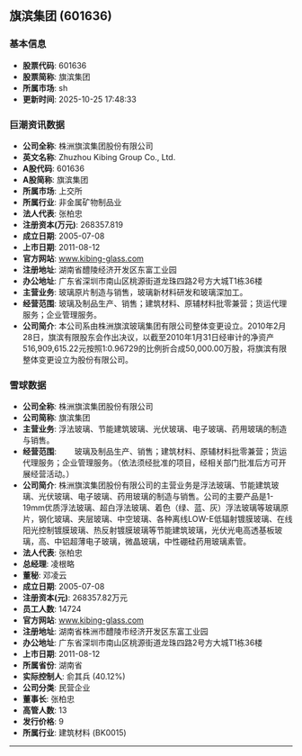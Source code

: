 ## 旗滨集团 (601636)

### 基本信息

- **股票代码**: 601636
- **股票简称**: 旗滨集团
- **所属市场**: sh
- **更新时间**: 2025-10-25 17:48:33

### 巨潮资讯数据

- **公司全称**: 株洲旗滨集团股份有限公司
- **英文名称**: Zhuzhou Kibing Group Co., Ltd.
- **A股代码**: 601636
- **A股简称**: 旗滨集团
- **所属市场**: 上交所
- **所属行业**: 非金属矿物制品业
- **法人代表**: 张柏忠
- **注册资本(万元)**: 268357.819
- **成立日期**: 2005-07-08
- **上市日期**: 2011-08-12
- **官方网站**: www.kibing-glass.com
- **注册地址**: 湖南省醴陵经济开发区东富工业园
- **办公地址**: 广东省深圳市南山区桃源街道龙珠四路2号方大城T1栋36楼
- **主营业务**: 玻璃原片制造与销售，玻璃新材料研发和玻璃深加工。
- **经营范围**: 玻璃及制品生产、销售；建筑材料、原辅材料批零兼营；货运代理服务；企业管理服务。
- **公司简介**: 本公司系由株洲旗滨玻璃集团有限公司整体变更设立。2010年2月28日，旗滨有限股东会作出决议，以截至2010年1月31日经审计的净资产516,909,615.22元按照1:0.96729的比例折合成50,000.00万股，将旗滨有限整体变更设立为股份有限公司。

### 雪球数据

- **公司全称**: 株洲旗滨集团股份有限公司
- **公司简称**: 旗滨集团
- **主营业务**: 浮法玻璃、节能建筑玻璃、光伏玻璃、电子玻璃、药用玻璃的制造与销售。
- **经营范围**: 　　玻璃及制品生产、销售；建筑材料、原辅材料批零兼营；货运代理服务；企业管理服务。（依法须经批准的项目，经相关部门批准后方可开展经营活动。）
- **公司简介**: 株洲旗滨集团股份有限公司的主营业务是浮法玻璃、节能建筑玻璃、光伏玻璃、电子玻璃、药用玻璃的制造与销售。公司的主要产品是1-19mm优质浮法玻璃、超白浮法玻璃、着色（绿、蓝、灰）浮法玻璃等玻璃原片，钢化玻璃、夹层玻璃、中空玻璃、各种离线LOW-E低辐射镀膜玻璃、在线阳光控制镀膜玻璃、热反射镀膜玻璃等节能建筑玻璃，光伏光电高透基板玻璃，高、中铝超薄电子玻璃，微晶玻璃，中性硼硅药用玻璃素管。
- **法人代表**: 张柏忠
- **总经理**: 凌根略
- **董秘**: 邓凌云
- **成立日期**: 2005-07-08
- **注册资本(元)**: 268357.82万元
- **员工人数**: 14724
- **官方网站**: www.kibing-glass.com
- **注册地址**: 湖南省株洲市醴陵市经济开发区东富工业园
- **办公地址**: 广东省深圳市南山区桃源街道龙珠四路2号方大城T1栋36楼
- **上市日期**: 2011-08-12
- **所属省份**: 湖南省
- **实际控制人**: 俞其兵 (40.12%)
- **公司分类**: 民营企业
- **董事长**: 张柏忠
- **高管人数**: 13
- **发行价格**: 9
- **所属行业**: 建筑材料 (BK0015)

---
